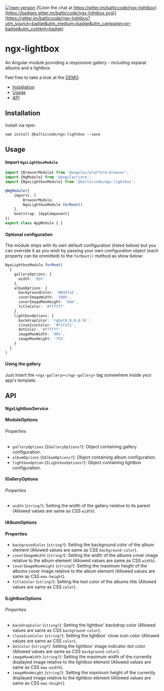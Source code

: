 [![npm version](https://img.shields.io/npm/v/@balticcode/ngx-lightbox.svg)](https://www.npmjs.com/package/@balticcode/ngx-lightbox) [![Join the chat at https://gitter.im/balticcode/ngx-lightbox](https://badges.gitter.im/balticcode/ngx-lightbox.svg)](https://gitter.im/balticcode/ngx-lightbox?utm_source=badge&utm_medium=badge&utm_campaign=pr-badge&utm_content=badge)
# ngx-lightbox

An Angular module providing a responsive gallery - including separat albums and a lightbox.

Feel free to take a look at the [DEMO](https://balticcode.github.io/ngx-lightbox/).

* [Installation](#installation)
* [Usage](#usage)
* [API](#api)

## Installation

Install via npm:
```
npm install @balticcode/ngx-lightbox --save
```

## Usage

#### Import `NgxLightboxModule`

```ts
import {BrowserModule} from '@angular/platform-browser';
import {NgModule} from '@angular/core';
import {NgxLightboxModule} from '@balticcode/ngx-lightbox';

@NgModule({
    imports: [
        BrowserModule,
        NgxLightboxModule.forRoot()
    ],
    bootstrap: [AppComponent]
})
export class AppModule { }
```

#### Optional configuration

The module ships with its own default configuration (listed below) but you can override it as you wish by passing your own configuration object (each property can be ommitted) to the `forRoot()` method as show below:
```ts
NgxLightboxModule.forRoot(
  {
    galleryOptions: {
      width: '85%'
    },
    albumOptions: {
      backgroundColor: '#0d47a1',
      coverImageWidth: '100%',
      coverImageMaxHeight: '8em',
      titleColor: '#ffffff'
    },
    lightboxOptions: {
      backdropColor: 'rgba(0,0,0,0.9)',
      closeIconColor: '#f1f1f1',
      dotColor: '#ffffff',
      imageMaxWidth: '90%',
      imageMaxHeight: '75%'
    }
  }
)
```

#### Using the gallery

Just insert the `<ngx-gallery></ngx-gallery>` tag somewhere inside your app's template.

<ngx-gallery></ngx-gallery>

## API

#### NgxLightboxService

#### ModuleOptions

###### Properties

- `galleryOptions` (`IGalleryOptions?`): Object containing gallery configuration.
- `albumOprions` (`IAlbumOptions?`): Object containing album configuration.
- `lightboxOption` (`ILightboxOptions?`): Object containing lightbox configuration.

#### IGalleryOptions

###### Properties

- `width` (`string?`): Setting the width of the gallery relative to its parent (Allowed values are same as CSS `width`).

#### IAlbumOptions

#### Properties

- `backgroundColor` (`string?`): Setting the background color of the album element (Allowed values are same as CSS `background-color`).
- `coverImageWidth` (`string?`): Setting the width of the albums cover image relative to the album element (Allowed values are same as CSS `width`).
- `coverImageMaxHeight` (`string?`): Setting the maximum height of the albums cover image relative to the album element (Allowed values are same as CSS `max-height`).
- `titleColor` (`string?`): Setting the text color of the albums title (Allowed values are same as CSS `color`).

#### ILightboxOptions

###### Properties

- `backdropColor` (`string?`): Setting the lightbox' backdrop color (Allowed values are same as CSS `background-color`).
- `closeIconColor` (`string?`): Setting the lightbox' close icon color (Allowed values are same as CSS `color`).
- `dotColor` (`string?`): Setting the lightbox' image indicator dot color (Allowed values are same as CSS `background-color`).
- `imageMaxWidth` (`string?`): Setting the maximum width of the currently displayed image relative to the lightbox element (Allowed values are same as CSS `max-width`).
- `imageMaxHeight` (`string?`): Setting the maximum height of the currently displayed image relative to the lightbox element (Allowed values are same as CSS `max-height`).
